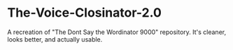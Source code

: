 # The-Voice-Closinator-2.0
A recreation of "The Dont Say the Wordinator 9000" repository. It's cleaner, looks better, and actually usable. 
